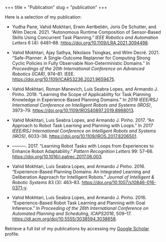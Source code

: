 +++
title = "Publication"
slug = "publication"
+++

Here is a selection of my publication:

- Yudha Pane, Vahid Mokhtari, Erwin Aertbeliën, Joris De Schutter, and
Wilm Decré. 2021. “Autonomous Runtime Composition of Sensor-Based Skills
Using Concurrent Task Planning.” *IEEE Robotics and Automation Letters*
6 (4): 6481–88. <https://doi.org/10.1109/LRA.2021.3094498>.

- Vahid Mokhtari, Ajay Sathya, Nikolaos Tsiogkas, and Wilm Decré. 2021.
“Safe-Planner: A Single-Outcome Replanner for Computing Strong Cyclic
Policies in Fully Observable Non-Deterministic Domains.” In *Proceedings
of the 20th International Conference on Advanced Robotics (ICAR)*,
974–81. IEEE. <https://doi.org/10.1109/ICAR53236.2021.9659475>.

- Vahid Mokhtari, Roman Manevich, Luís Seabra Lopes, and Armando J.
Pinho. 2019. “Learning the Scope of Applicability for Task Planning
Knowledge in Experience-Based Planning Domains.” In *2019 IEEE/RSJ
International Conference on Intelligent Robots and Systems (IROS)*,
3973–79. <https://doi.org/10.1109/IROS40897.2019.8968013>.

- Vahid Mokhtari, Luis Seabra Lopes, and Armando J. Pinho. 2017. “An
Approach to Robot Task Learning and Planning with Loops.” In *2017
IEEE/RSJ International Conference on Intelligent Robots and Systems
(IROS)*, 6033–38. <https://doi.org/10.1109/IROS.2017.8206501>.

- ———. 2017. “Learning Robot Tasks with Loops from Experiences to Enhance
Robot Adaptability.” *Pattern Recognition Letters* 99: 57–66.
<https://doi.org/10.1016/j.patrec.2017.06.003>.

- Vahid Mokhtari, Luı́s Seabra Lopes, and Armando J Pinho. 2016.
“Experience-Based Planning Domains: An Integrated Learning and
Deliberation Approach for Intelligent Robots.” *Journal of Intelligent &
Robotic Systems* 83 (3): 463–83.
<https://doi.org/10.1007/s10846-016-0371-y>.

- Vahid Mokhtari, Luís Seabra Lopes, and Armando J. Pinho. 2016.
“Experience-Based Robot Task Learning and Planning with Goal Inference.”
In *Proceeding of the 26th International Conference on Automated
Planning and Scheduling, ICAPS2016*, 509–17.
<https://dl.acm.org/doi/10.5555/3038594.3038658>.


Retrieve a full list of my publications by accessing my [Google
Scholar](https://scholar.google.com/citations?user=3h_rtHoAAAAJ&hl=en)
profile.
